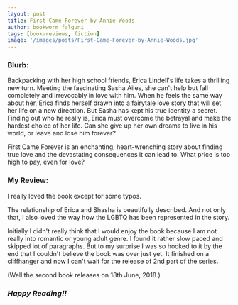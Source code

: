 ```yaml
---
layout: post
title: First Came Forever by Annie Woods
author: bookworm_falguni
tags: [book-reviews, fiction]
image: '/images/posts/First-Came-Forever-by-Annie-Woods.jpg'
---
```

### **Blurb:**

Backpacking with her high school friends, Erica Lindell's life takes a thrilling new turn. Meeting the fascinating Sasha Ailes, she can't help but fall completely and irrevocably in love with him. When he feels the same way about her, Erica finds herself drawn into a fairytale love story that will set her life on a new direction. But Sasha has kept his true identity a secret. Finding out who he really is, Erica must overcome the betrayal and make the hardest choice of her life. Can she give up her own dreams to live in his world, or leave and lose him forever?

First Came Forever is an enchanting, heart-wrenching story about finding true love and the devastating consequences it can lead to. What price is too high to pay, even for love?

### **My Review:**

I really loved the book except for some typos.

The relationship of Erica and Shasha is beautifully described. And not only that, I also loved the way how the LGBTQ has been represented in the story.

Initially I didn't really think that I would enjoy the book because I am not really into romantic or young adult genre. I found it rather slow paced and skipped lot of paragraphs.
But to my surprise I was so hooked to it by the end that I couldn't believe the book was over just yet. It finished on a cliffhanger and now I can't wait for the release of 2nd part of the series.

(Well the second book releases on 18th June, 2018.) 

### ***Happy Reading!!***
